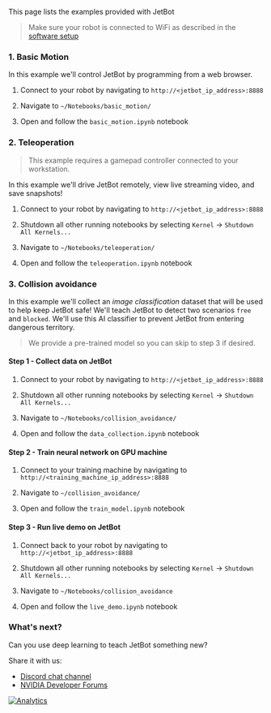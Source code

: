 This page lists the examples provided with JetBot

> Make sure your robot is connected to WiFi as described in the [software setup](software-setup)

### 1. Basic Motion

In this example we'll control JetBot by programming from a web browser.

1. Connect to your robot by navigating to ``http://<jetbot_ip_address>:8888``

2. Navigate to ``~/Notebooks/basic_motion/``
3. Open and follow the ``basic_motion.ipynb`` notebook

### 2. Teleoperation

> This example requires a gamepad controller connected to your workstation.

In this example we'll drive JetBot remotely, view live streaming video, and save snapshots!

1. Connect to your robot by navigating to ``http://<jetbot_ip_address>:8888``

2. Shutdown all other running notebooks by selecting ``Kernel`` -> ``Shutdown All Kernels...``
3. Navigate to ``~/Notebooks/teleoperation/``
3. Open and follow the ``teleoperation.ipynb`` notebook

### 3. Collision avoidance

In this example we'll collect an *image classification* dataset that will be used to help keep
JetBot safe!  We'll teach JetBot to detect two scenarios ``free`` and ``blocked``.  We'll use this AI classifier to prevent JetBot from entering dangerous territory.

> We provide a pre-trained model so you can skip to step 3 if desired.

#### Step 1 - Collect data on JetBot

1. Connect to your robot by navigating to ``http://<jetbot_ip_address>:8888``

2. Shutdown all other running notebooks by selecting ``Kernel`` -> ``Shutdown All Kernels...``
3. Navigate to ``~/Notebooks/collision_avoidance/``
4. Open and follow the ``data_collection.ipynb`` notebook

#### Step 2 - Train neural network on GPU machine

1. Connect to your training machine by navigating to ``http://<training_machine_ip_address>:8888``

2. Navigate to ``~/collision_avoidance/``
3. Open and follow the ``train_model.ipynb`` notebook

#### Step 3 - Run live demo on JetBot

1. Connect back to your robot by navigating to ``http://<jetbot_ip_address>:8888``

2. Shutdown all other running notebooks by selecting ``Kernel`` -> ``Shutdown All Kernels...``
3. Navigate to ``~/Notebooks/collision_avoidance``
4. Open and follow the ``live_demo.ipynb`` notebook


### What's next?

Can you use deep learning to teach JetBot something new?

Share it with us:

* [Discord chat channel](#)
* [NVIDIA Developer Forums](#)

[![Analytics](https://ga-beacon.appspot.com/UA-135919510-1/jetbot/wiki/Examples/?pixel)](https://github.com/igrigorik/ga-beacon)
